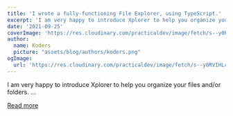 ```yaml
---
title: 'I wrote a fully-functioning File Explorer, using TypeScript.'
excerpt: 'I am very happy to introduce Xplorer to help you organize your files and/or folders.           ...'
date: '2021-09-25'
coverImage: 'https://res.cloudinary.com/practicaldev/image/fetch/s--y0RVIHLc--/c_imagga_scale,f_auto,fl_progressive,h_420,q_auto,w_1000/https://dev-to-uploads.s3.amazonaws.com/uploads/articles/u5lmujefkpw9mu561gu2.png'
author:
  name: Koders
  picture: "assets/blog/authors/koders.png"
ogImage:
  url: 'https://res.cloudinary.com/practicaldev/image/fetch/s--y0RVIHLc--/c_imagga_scale,f_auto,fl_progressive,h_420,q_auto,w_1000/https://dev-to-uploads.s3.amazonaws.com/uploads/articles/u5lmujefkpw9mu561gu2.png'
---
```


I am very happy to introduce Xplorer to help you organize your files and/or folders.           ...

[Read more](https://dev.to/kimlimjustin/i-wrote-a-fully-functioning-file-explorer-using-typescript-1e4n)
